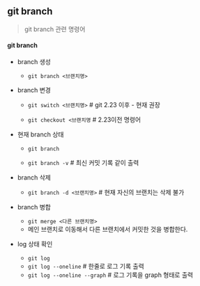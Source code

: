 ## git branch

> git branch 관련 명령어



#### git branch

- branch 생성

  - `git branch <브랜치명>`

    

- branch 변경

  - `git switch <브랜치명>`       # git 2.23 이후 - 현재 권장

  - `git checkout <브랜치명`    # 2.23이전 명령어

    

- 현재 branch 상태

  - `git branch`

  - `git branch -v`             # 최신 커밋 기록 같이 출력

    

- branch 삭제

  - `git branch -d <브랜치명>`     # 현재 자신의 브랜치는 삭제 불가



- branch 병합
  - `git merge <다른 브랜치명>`
  - 메인 브랜치로 이동해서 다른 브랜치에서 커밋한 것을 병합한다.



- log 상태 확인
  - `git log`
  - `git log --oneline` # 한줄로 로그 기록 출력
  - `git log --oneline --graph`  # 로그 기록을 graph 형태로 출력





